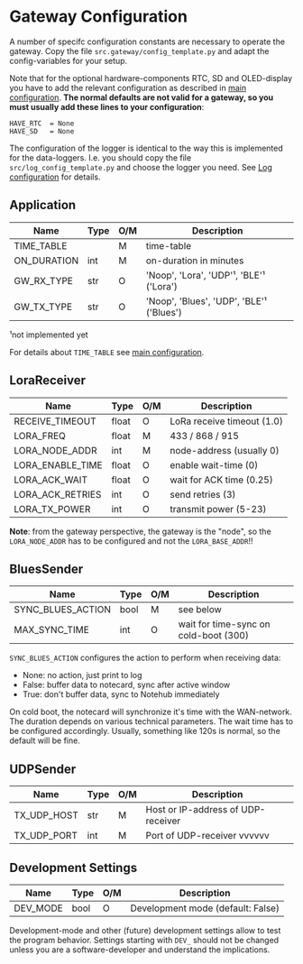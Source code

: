 Gateway Configuration
=====================

A number of specifc configuration constants are necessary to operate
the gateway.  Copy the file `src.gateway/config_template.py` and adapt
the config-variables for your setup.

Note that for the optional hardware-components RTC, SD and
OLED-display you have to add the relevant configuration as described
in [main configuration](./core_config_main.md). **The normal defaults
are not valid for a gateway, so you must usually add these lines to
your configuration**:

    HAVE_RTC  = None
    HAVE_SD   = None

The configuration of the logger is identical to the way this is
implemented for the data-loggers. I.e. you should copy the file
`src/log_config_template.py` and choose the logger you need. See [Log
configuration](./log_config.md) for details.


Application
-----------

| Name                | Type | O/M | Description                              |
|---------------------|------|-----|------------------------------------------|
| TIME_TABLE          |      |  M  | time-table                               |
| ON_DURATION         | int  |  M  | on-duration in minutes                   |
| GW_RX_TYPE          | str  |  O  | 'Noop', 'Lora', 'UDP'¹, 'BLE'¹ ('Lora')  |
| GW_TX_TYPE          | str  |  O  | 'Noop', 'Blues', 'UDP', 'BLE'¹ ('Blues') |

¹not implemented yet

For details about `TIME_TABLE` see [main configuration](./core_config_main.md).


LoraReceiver
------------

| Name                | Type | O/M | Description                           |
|---------------------|------|-----|---------------------------------------|
| RECEIVE_TIMEOUT     | float|  O  | LoRa receive timeout (1.0)            |
| LORA_FREQ           | float|  M  | 433 / 868 / 915                       |
| LORA_NODE_ADDR      | int  |  M  | node-address (usually 0)              |
| LORA_ENABLE_TIME    | float|  O  | enable wait-time (0)                  |
| LORA_ACK_WAIT       | float|  O  | wait for ACK time (0.25)              |
| LORA_ACK_RETRIES    | int  |  O  | send retries (3)                      |
| LORA_TX_POWER       | int  |  O  | transmit power (5-23)                 |

**Note**: from the gateway perspective, the gateway is the "node", so
the `LORA_NODE_ADDR` has to be configured and not the `LORA_BASE_ADDR`!!


BluesSender
-----------

| Name                | Type | O/M | Description                           |
|---------------------|------|-----|---------------------------------------|
| SYNC_BLUES_ACTION   | bool |  M  | see below                             |
| MAX_SYNC_TIME       | int  |  O  | wait for time-sync on cold-boot (300) |


`SYNC_BLUES_ACTION` configures the action to perform when receiving data:

  - None:  no action, just print to log
  - False: buffer data to notecard, sync after active window
  - True:  don't buffer data, sync to Notehub immediately

On cold boot, the notecard will synchronize it's time with the
WAN-network.  The duration depends on various technical
parameters. The wait time has to be configured accordingly. Usually,
something like 120s is normal, so the default will be fine.


UDPSender
---------

| Name                | Type | O/M | Description                           |
|---------------------|------|-----|---------------------------------------|
| TX_UDP_HOST         | str  |  M  | Host or IP-address of UDP-receiver    |
| TX_UDP_PORT         | int  |  M  | Port of UDP-receiver vvvvvv           |


Development Settings
--------------------

| Name              | Type | O/M | Description                       |
|-------------------|------|-----|-----------------------------------|
| DEV_MODE          | bool |  O  | Development mode (default: False) |

Development-mode and other (future) development settings allow to test
the program behavior. Settings starting with `DEV_` should not be
changed unless you are a software-developer and understand the
implications.
